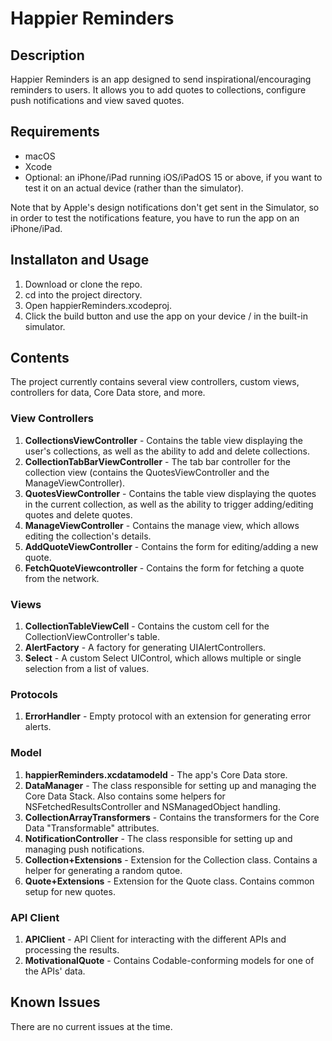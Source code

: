 #  Happier Reminders

## Description

Happier Reminders is an app designed to send inspirational/encouraging reminders to users. It allows you to add quotes to collections, configure push notifications and view saved quotes.

## Requirements

- macOS
- Xcode
- Optional: an iPhone/iPad running iOS/iPadOS 15 or above, if you want to test it on an actual device (rather than the simulator).

Note that by Apple's design notifications don't get sent in the Simulator, so in order to test the notifications feature, you have to run the app on an iPhone/iPad.

## Installaton and Usage

1. Download or clone the repo.
2. cd into the project directory.
3. Open happierReminders.xcodeproj.
4. Click the build button and use the app on your device / in the built-in simulator.

## Contents

The project currently contains several view controllers, custom views, controllers for data, Core Data store, and more.

### View Controllers

1. **CollectionsViewController** - Contains the table view displaying the user's collections, as well as the ability to add and delete collections.
2. **CollectionTabBarViewController** - The tab bar controller for the collection view (contains the QuotesViewController and the ManageViewController).
3. **QuotesViewController** - Contains the table view displaying the quotes in the current collection, as well as the ability to trigger adding/editing quotes and delete quotes.
4. **ManageViewController** - Contains the manage view, which allows editing the collection's details.
5. **AddQuoteViewController** - Contains the form for editing/adding a new quote.
6. **FetchQuoteViewcontroller** - Contains the form for fetching a quote from the network.

### Views

1. **CollectionTableViewCell** - Contains the custom cell for the CollectionViewController's table.
2. **AlertFactory** - A factory for generating UIAlertControllers.
3. **Select** - A custom Select UIControl, which allows multiple or single selection from a list of values.

### Protocols

1. **ErrorHandler** - Empty protocol with an extension for generating error alerts.

### Model

1. **happierReminders.xcdatamodeld** - The app's Core Data store.
2. **DataManager** - The class responsible for setting up and managing the Core Data Stack. Also contains some helpers for NSFetchedResultsController and NSManagedObject handling.
3. **CollectionArrayTransformers** - Contains the transformers for the Core Data "Transformable" attributes.
4. **NotificationController** - The class responsible for setting up and managing push notifications.
5. **Collection+Extensions** - Extension for the Collection class. Contains a helper for generating a random qutoe.
6. **Quote+Extensions** - Extension for the Quote class. Contains common setup for new quotes.

### API Client

1. **APIClient** - API Client for interacting with the different APIs and processing the results.
2. **MotivationalQuote** - Contains Codable-conforming models for one of the APIs' data.

## Known Issues

There are no current issues at the time.
